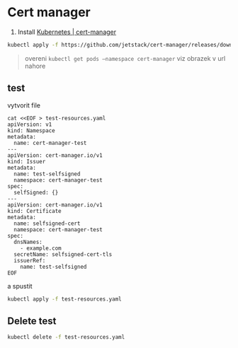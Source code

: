 # Cert manager

1. Install
[Kubernetes | cert-manager](https://cert-manager.io/docs/installation/kubernetes/)

```bash
kubectl apply -f https://github.com/jetstack/cert-manager/releases/download/v1.1.0/cert-manager.yaml
```

> overeni `kubectl get pods —namespace cert-manager`
> viz obrazek v url nahore

## test
vytvorit file
```
cat <<EOF > test-resources.yaml
apiVersion: v1
kind: Namespace
metadata:
  name: cert-manager-test
---
apiVersion: cert-manager.io/v1
kind: Issuer
metadata:
  name: test-selfsigned
  namespace: cert-manager-test
spec:
  selfSigned: {}
---
apiVersion: cert-manager.io/v1
kind: Certificate
metadata:
  name: selfsigned-cert
  namespace: cert-manager-test
spec:
  dnsNames:
    - example.com
  secretName: selfsigned-cert-tls
  issuerRef:
    name: test-selfsigned
EOF
```

a spustit 
```bash 
kubectl apply -f test-resources.yaml
```

## Delete test
```bash
kubectl delete -f test-resources.yaml
```